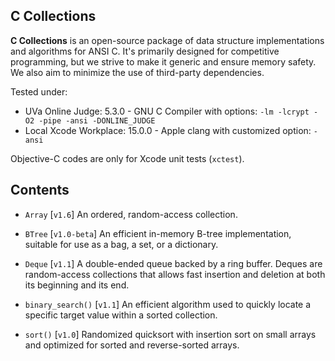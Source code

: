 ## C Collections

**C Collections** is an open-source package of data structure implementations and algorithms for ANSI C. It's primarily designed for competitive programming, but we strive to make it generic and ensure memory safety. We also aim to minimize the use of third-party dependencies.

Tested under:

- UVa Online Judge: 5.3.0 - GNU C Compiler with options: `-lm -lcrypt -O2 -pipe -ansi -DONLINE_JUDGE`
- Local Xcode Workplace: 15.0.0 - Apple clang with customized option: `-ansi`

Objective-C codes are only for Xcode unit tests (`xctest`).

## Contents

- `Array` [`v1.6`] An ordered, random-access collection.
- `BTree` [`v1.0-beta`] An efficient in-memory B-tree implementation, suitable for use as a bag, a set, or a dictionary.
- `Deque` [`v1.1`] A double-ended queue backed by a ring buffer. Deques are random-access collections that allows fast insertion and deletion at both its beginning and its end.

- `binary_search()` [`v1.1`] An efficient algorithm used to quickly locate a specific target value within a sorted collection.
- `sort()` [`v1.0`] Randomized quicksort with insertion sort on small arrays and optimized for sorted and reverse-sorted arrays.
